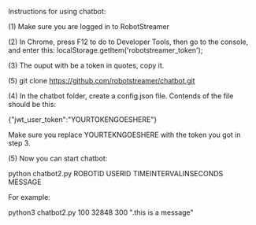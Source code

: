 
Instructions for using chatbot:

(1) Make sure you are logged in to RobotStreamer

(2) In Chrome, press F12 to do to Developer Tools, then go to the console, and enter this:
localStorage.getItem('robotstreamer_token');

(3) The ouput with be a token in quotes, copy it.

(5) git clone https://github.com/robotstreamer/chatbot.git

(4) In the chatbot folder, create a config.json file.
Contends of the file should be this:

{"jwt_user_token":"YOURTOKENGOESHERE"}

Make sure you replace YOURTEKNGOESHERE with the token you got in step 3.

(5) Now you can start chatbot:

python chatbot2.py ROBOTID USERID TIMEINTERVALINSECONDS MESSAGE

For example:

python3 chatbot2.py 100 32848 300 ".this is a message"

